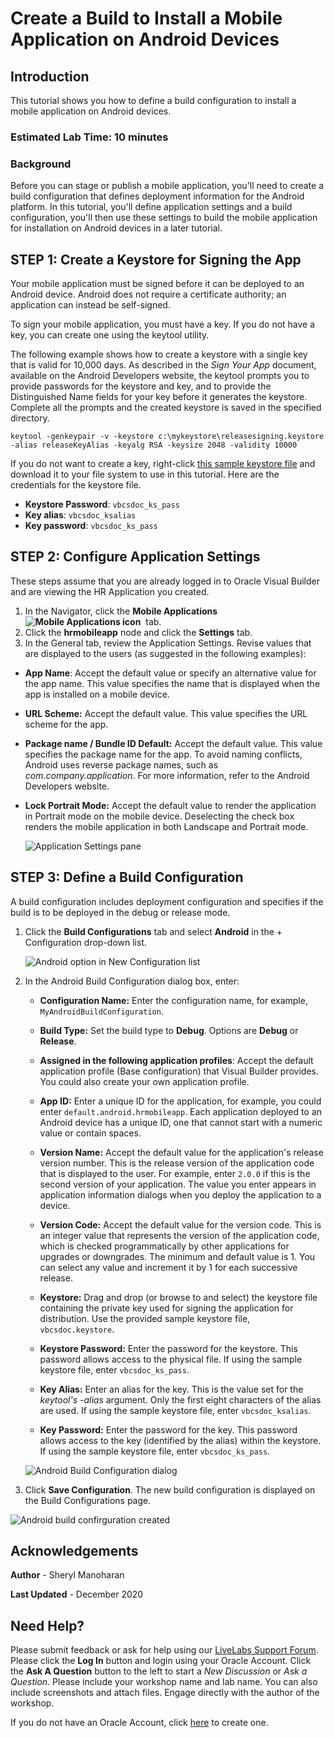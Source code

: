 # Create a Build to Install a Mobile Application on Android Devices

## Introduction

This tutorial shows you how to define a build configuration to install a mobile application on Android devices. 

### Estimated Lab Time:  10 minutes

### Background

Before you can stage or publish a mobile application, you'll need to create a build configuration that defines deployment information for the Android platform. In this tutorial, you'll define application settings and a build configuration, you'll then use these settings to build the mobile application for installation on Android devices in a later tutorial.

## **STEP 1**: Create a Keystore for Signing the App

Your mobile application must be signed before it can be deployed to an Android device. Android does not require a certificate authority; an application can instead be self-signed.

To sign your mobile application, you must have a key. If you do not have a key, you can create one using the keytool utility.

The following example shows how to create a keystore with a single key that is valid for 10,000 days. As described in the _Sign Your App_ document, available on the Android Developers website, the keytool prompts you to provide passwords for the keystore and key, and to provide the Distinguished Name fields for your key before it generates the keystore. Complete all the prompts and the created keystore is saved in the specified directory.

`keytool -genkeypair -v -keystore c:\mykeystore\releasesigning.keystore -alias releaseKeyAlias -keyalg RSA -keysize 2048 -validity 10000`

If you do not want to create a key, right-click [this sample keystore file](./files/vbcsdoc.keystore "Sample Keystore file") and download it to your file system to use in this tutorial. Here are the credentials for the keystore file.

-   **Keystore Password**: `vbcsdoc_ks_pass`
-   **Key alias**: `vbcsdoc_ksalias`
-   **Key password**: `vbcsdoc_ks_pass`

## **STEP 2**: Configure Application Settings

These steps assume that you are already logged in to Oracle Visual Builder and are viewing the HR Application you created.

1.  In the Navigator, click the **Mobile Applications![](images/vbcsia_mob_mob_icon.png "Mobile Applications icon")**  tab.
2.  Click the **hrmobileapp** node and click the **Settings** tab.
3.  In the General tab, review the Application Settings. Revise values that are displayed to the users (as suggested in the following examples):

-   **App Name**: Accept the default value or specify an alternative value for the app name. This value specifies the name that is displayed when the app is installed on a mobile device.
-   **URL Scheme:** Accept the default value. This value specifies the URL scheme for the app.
-   **Package name / Bundle ID Default:** Accept the default value. This value specifies the package name for the app. To avoid naming conflicts, Android uses reverse package names, such as _com.company.application_. For more information, refer to the Android Developers website.
-   **Lock Portrait Mode:** Accept the default value to render the application in Portrait mode on the mobile device. Deselecting the check box renders the mobile application in both Landscape and Portrait mode.

    ![](images/vbcsia_mob_gen_s3.png "Application Settings pane")


## **STEP 3**: Define a Build Configuration

A build configuration includes deployment configuration and specifies if the build is to be deployed in the debug or release mode.

1.  Click the **Build Configurations** tab and select **Android** in the + Configuration drop-down list.

    ![](images/vbcsia_mob_bp_s1.png "Android option in New Configuration list")

2.  In the Android Build Configuration dialog box, enter:

    -   **Configuration Name:** Enter the configuration name, for example, `MyAndroidBuildConfiguration`.  

    -   **Build Type:** Set the build type to **Debug**. Options are **Debug** or **Release**.
    -   **Assigned in the following application profiles**: Accept the default application profile (Base configuration) that Visual Builder provides. You could also create your own application profile.
    -   **App ID:** Enter a unique ID for the application, for example, you could enter `default.android.hrmobileapp`. Each application deployed to an Android device has a unique ID, one that cannot start with a numeric value or contain spaces.  

    -   **Version Name:** Accept the default value for the application's release version number. This is the release version of the application code that is displayed to the user. For example, enter `2.0.0` if this is the second version of your application. The value you enter appears in application information dialogs when you deploy the application to a device.
    -   **Version Code:** Accept the default value for the version code. This is an integer value that represents the version of the application code, which is checked programmatically by other applications for upgrades or downgrades. The minimum and default value is 1. You can select any value and increment it by 1 for each successive release. 
    -   **Keystore:** Drag and drop (or browse to and select) the keystore file containing the private key used for signing the application for distribution. Use the provided sample keystore file, `vbcsdoc.keystore`.
    -   **Keystore Password:** Enter the password for the keystore. This password allows access to the physical file. If using the sample keystore file, enter `vbcsdoc_ks_pass`.
    -   **Key Alias:** Enter an alias for the key. This is the value set for the _keytool's -alias_ argument. Only the first eight characters of the alias are used. If using the sample keystore file, enter `vbcsdoc_ksalias`.
    -   **Key Password:** Enter the password for the key. This password allows access to the key (identified by the alias) within the keystore. If using the sample keystore file, enter `vbcsdoc_ks_pass`.

    ![](images/vbcsia_mob_bp_s2.png "Android Build Configuration dialog")

3.  Click **Save Configuration**. The new build configuration is displayed on the Build Configurations page.

![](images/vbcsia_mob_bp_result.png "Android build confirguration created")

## Acknowledgements
**Author** - Sheryl Manoharan

**Last Updated** - December 2020

## Need Help?
Please submit feedback or ask for help using our [LiveLabs Support Forum](https://community.oracle.com/tech/developers/categories/livelabsdiscussions). Please click the **Log In** button and login using your Oracle Account. Click the **Ask A Question** button to the left to start a *New Discussion* or *Ask a Question*.  Please include your workshop name and lab name.  You can also include screenshots and attach files.  Engage directly with the author of the workshop.

If you do not have an Oracle Account, click [here](https://profile.oracle.com/myprofile/account/create-account.jspx) to create one.
